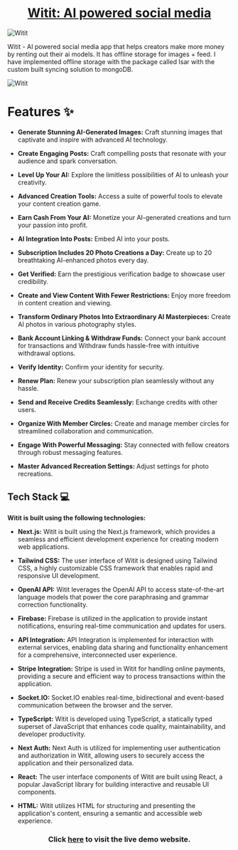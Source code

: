 <div align='center'>

# [Witit: AI powered social media](https://witit-dcc9d.web.app/)

</div>

![Witit](https://imgur.com/ghWBCmq.png)

Witit - AI powered social media app that helps creators make more money by renting out their ai models. It has offline storage for images + feed. I have implemented offline storage with the package called Isar with the custom built syncing solution to mongoDB.

![Witit](https://imgur.com/5ArWUcw.png)

# Features ✨

- **Generate Stunning AI-Generated Images:** Craft stunning images that captivate and inspire with advanced AI technology.

- **Create Engaging Posts:** Craft compelling posts that resonate with your audience and spark conversation.

- **Level Up Your AI:** Explore the limitless possibilities of AI to unleash your creativity.

- **Advanced Creation Tools:** Access a suite of powerful tools to elevate your content creation game.

- **Earn Cash From Your AI:** Monetize your AI-generated creations and turn your passion into profit.

- **AI Integration Into Posts:** Embed AI into your posts.

- **Subscription Includes 20 Photo Creations a Day:** Create up to 20 breathtaking AI-enhanced photos every day.

- **Get Verified:** Earn the prestigious verification badge to showcase user credibility.

- **Create and View Content With Fewer Restrictions:** Enjoy more freedom in content creation and viewing.

- **Transform Ordinary Photos Into Extraordinary AI Masterpieces:** Create AI photos in various photography styles.

- **Bank Account Linking & Withdraw Funds:** Connect your bank account for transactions and Withdraw funds hassle-free with intuitive withdrawal options.

- **Verify Identity:** Confirm your identity for security.

- **Renew Plan:** Renew your subscription plan seamlessly without any hassle.

- **Send and Receive Credits Seamlessly:** Exchange credits with other users.

- **Organize With Member Circles:** Create and manage member circles for streamlined collaboration and communication.

- **Engage With Powerful Messaging:** Stay connected with fellow creators through robust messaging features.

- **Master Advanced Recreation Settings:** Adjust settings for photo recreations.

## Tech Stack 💻

**Witit is built using the following technologies:**

- **Next.js:** Witit is built using the Next.js framework, which provides a seamless and efficient development experience for creating modern web applications.

- **Tailwind CSS:** The user interface of Witit is designed using Tailwind CSS, a highly customizable CSS framework that enables rapid and responsive UI development.

- **OpenAI API:** Witit leverages the OpenAI API to access state-of-the-art language models that power the core paraphrasing and grammar correction functionality.

- **Firebase:** Firebase is utilized in the application to provide instant notifications, ensuring real-time communication and updates for users.

- **API Integration:** API Integration is implemented for interaction with external services, enabling data sharing and functionality enhancement for a comprehensive, interconnected user experience.

- **Stripe Integration:** Stripe is used in Witit for handling online payments, providing a secure and efficient way to process transactions within the application.

- **Socket.IO:** Socket.IO enables real-time, bidirectional and event-based communication between the browser and the server.

- **TypeScript:** Witit is developed using TypeScript, a statically typed superset of JavaScript that enhances code quality, maintainability, and developer productivity.

- **Next Auth:** Next Auth is utilized for implementing user authentication and authorization in Witit, allowing users to securely access the application and their personalized data.

- **React:** The user interface components of Witit are built using React, a popular JavaScript library for building interactive and reusable UI components.

- **HTML:** Witit utilizes HTML for structuring and presenting the application's content, ensuring a semantic and accessible web experience.

<div align='center'>

### Click [here](https://witit-dcc9d.web.app/) to visit the live demo website.

</div>
